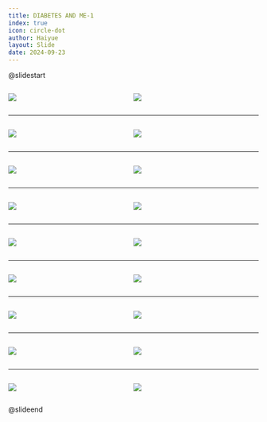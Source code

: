 ```yaml
---
title: DIABETES AND ME-1
index: true
icon: circle-dot
author: Haiyue
layout: Slide
date: 2024-09-23
---
```

 
@slidestart

<div style="display:flex">
<div style="flex:1">

![](/reading/english/Level-L/DIABETES%20AND%20ME-1/001.webp)
</div>
<div style="flex:1">

![](/reading/english/Level-L/DIABETES%20AND%20ME-1/002.webp)
</div>
</div>

---

<div style="display:flex">
<div style="flex:1">

![](/reading/english/Level-L/DIABETES%20AND%20ME-1/003.webp)
</div>
<div style="flex:1">

![](/reading/english/Level-L/DIABETES%20AND%20ME-1/004.webp)
</div>
</div>

---

<div style="display:flex">
<div style="flex:1">

![](/reading/english/Level-L/DIABETES%20AND%20ME-1/005.webp)
</div>
<div style="flex:1">

![](/reading/english/Level-L/DIABETES%20AND%20ME-1/006.webp)
</div>
</div>

---

<div style="display:flex">
<div style="flex:1">

![](/reading/english/Level-L/DIABETES%20AND%20ME-1/007.webp)
</div>
<div style="flex:1">

![](/reading/english/Level-L/DIABETES%20AND%20ME-1/008.webp)
</div>
</div>

---

<div style="display:flex">
<div style="flex:1">

![](/reading/english/Level-L/DIABETES%20AND%20ME-1/009.webp)
</div>
<div style="flex:1">

![](/reading/english/Level-L/DIABETES%20AND%20ME-1/010.webp)
</div>
</div>

---

<div style="display:flex">
<div style="flex:1">

![](/reading/english/Level-L/DIABETES%20AND%20ME-1/011.webp)
</div>
<div style="flex:1">

![](/reading/english/Level-L/DIABETES%20AND%20ME-1/012.webp)
</div>
</div>

---

<div style="display:flex">
<div style="flex:1">

![](/reading/english/Level-L/DIABETES%20AND%20ME-1/013.webp)
</div>
<div style="flex:1">

![](/reading/english/Level-L/DIABETES%20AND%20ME-1/014.webp)
</div>
</div>

---

<div style="display:flex">
<div style="flex:1">

![](/reading/english/Level-L/DIABETES%20AND%20ME-1/015.webp)
</div>
<div style="flex:1">

![](/reading/english/Level-L/DIABETES%20AND%20ME-1/016.webp)
</div>
</div>

---

<div style="display:flex">
<div style="flex:1">

![](/reading/english/Level-L/DIABETES%20AND%20ME-1/017.webp)
</div>
<div style="flex:1">

![](/reading/english/Level-L/DIABETES%20AND%20ME-1/018.webp)
</div>
</div>

@slideend